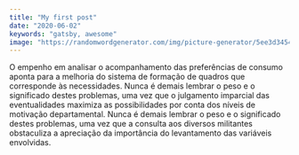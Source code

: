```yaml
---
title: "My first post"
date: "2020-06-02"
keywords: "gatsby, awesome"
image: "https://randomwordgenerator.com/img/picture-generator/5ee3d3454955b10ff3d8992cc12c30771037dbf852547940732a72d29648_640.jpg"
---
```

O empenho em analisar o acompanhamento das preferências de consumo aponta para a melhoria do sistema de formação de quadros que corresponde às necessidades.
Nunca é demais lembrar o peso e o significado destes problemas, uma vez que o julgamento imparcial das eventualidades maximiza as possibilidades por conta dos níveis de motivação departamental.
Nunca é demais lembrar o peso e o significado destes problemas, uma vez que a consulta aos diversos militantes obstaculiza a apreciação da importância do levantamento das variáveis envolvidas.
